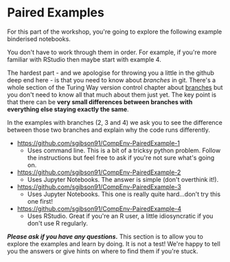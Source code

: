 # Paired Examples

For this part of the workshop, you're going to explore the following example binderised notebooks.

You don't have to work through them in order.
For example, if you're more familiar with RStudio then maybe start with example 4.

The hardest part - and we apologise for throwing you a little in the github deep end here - is that you need to know about *branches* in git.
There's a whole section of the Turing Way version control chapter about [branches](https://github.com/alan-turing-institute/the-turing-way/blob/master/chapters/version_control.md#branches) but you don't need to know all that much about them just yet.
The key point is that there can be **very small differences between branches with everything else staying exactly the same**.

In the examples with branches (2, 3 and 4) we ask you to see the difference between those two branches and explain why the code runs differently.

* https://github.com/sgibson91/CompEnv-PairedExample-1
  * Uses command line.
    This is a bit of a tricksy python problem.
    Follow the instructions but feel free to ask if you're not sure what's going on.
* https://github.com/sgibson91/CompEnv-PairedExample-2
  * Uses Jupyter Notebooks.
    The answer is simple (don't overthink it!).
* https://github.com/sgibson91/CompEnv-PairedExample-3
  * Uses Jupyter Notebooks.
    This one is really quite hard...don't try this one first!
* https://github.com/sgibson91/CompEnv-PairedExample-4
  * Uses RStudio.
    Great if you're an R user, a little idiosyncratic if you don't use R regularly.

***Please ask if you have any questions.***
This section is to allow you to explore the examples and learn by doing.
It is not a test!
We're happy to tell you the answers or give hints on where to find them if you're stuck.
